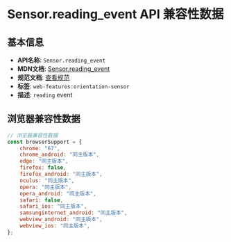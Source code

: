 # Sensor.reading_event API 兼容性数据

## 基本信息

- **API名称**: `Sensor.reading_event`
- **MDN文档**: [Sensor.reading_event](https://developer.mozilla.org/docs/Web/API/Sensor/reading_event)
- **规范文档**: [查看规范](https://w3c.github.io/sensors/#sensor-onreading)
- **标签**: `web-features:orientation-sensor`
- **描述**: `reading` event

## 浏览器兼容性数据

```javascript
// 浏览器兼容性数据
const browserSupport = {
    chrome: "67",
    chrome_android: "同主版本",
    edge: "同主版本",
    firefox: false,
    firefox_android: "同主版本",
    oculus: "同主版本",
    opera: "同主版本",
    opera_android: "同主版本",
    safari: false,
    safari_ios: "同主版本",
    samsunginternet_android: "同主版本",
    webview_android: "同主版本",
    webview_ios: "同主版本",
};

```

